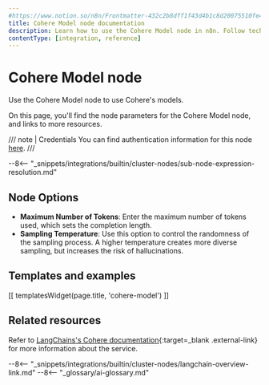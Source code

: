 ```yaml
---
#https://www.notion.so/n8n/Frontmatter-432c2b8dff1f43d4b1c8d20075510fe4
title: Cohere Model node documentation
description: Learn how to use the Cohere Model node in n8n. Follow technical documentation to integrate Cohere Model node into your workflows.
contentType: [integration, reference]
---
```


# Cohere Model node

Use the Cohere Model node to use Cohere's models.

On this page, you'll find the node parameters for the Cohere Model node, and links to more resources.

/// note | Credentials
You can find authentication information for this node [here](/integrations/builtin/credentials/cohere.md).
///

--8<-- "_snippets/integrations/builtin/cluster-nodes/sub-node-expression-resolution.md"

## Node Options

* **Maximum Number of Tokens**: Enter the maximum number of tokens used, which sets the completion length.
* **Sampling Temperature**: Use this option to control the randomness of the sampling process. A higher temperature creates more diverse sampling, but increases the risk of hallucinations.

## Templates and examples

<!-- see https://www.notion.so/n8n/Pull-in-templates-for-the-integrations-pages-37c716837b804d30a33b47475f6e3780 -->
[[ templatesWidget(page.title, 'cohere-model') ]]

## Related resources

Refer to [LangChains's Cohere documentation](https://js.langchain.com/docs/integrations/llms/cohere/){:target=_blank .external-link} for more information about the service.

--8<-- "_snippets/integrations/builtin/cluster-nodes/langchain-overview-link.md"
--8<-- "_glossary/ai-glossary.md"
